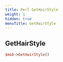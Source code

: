```yaml
---
title: Perl GetHairStyle
weight: 1
hidden: true
menuTitle: GetHairStyle
---
```

## GetHairStyle
```perl
$mob->GetHairStyle()
```